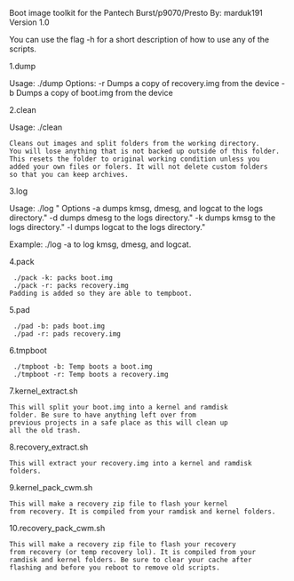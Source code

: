 Boot image toolkit for the Pantech Burst/p9070/Presto
By: marduk191
Version 1.0


You can use the flag -h for a short description of how to use any of the scripts.

1.dump

   Usage: ./dump <switch>
    Options:
    -r	Dumps a copy of recovery.img from the device
    -b	Dumps a copy of boot.img from the device

2.clean
 
   Usage: ./clean
  
    Cleans out images and split folders from the working directory.
    You will lose anything that is not backed up outside of this folder.
    This resets the folder to original working condition unless you
    added your own files or folers. It will not delete custom folders
    so that you can keep archives.

3.log

   Usage: ./log <flag>"
     Options
     -a dumps kmsg, dmesg, and logcat to the logs directory."
     -d dumps dmesg to the logs directory."
     -k dumps kmsg to the logs directory."
     -l dumps logcat to the logs directory."
   
   Example: ./log -a
     to log kmsg, dmesg, and logcat.

4.pack

     ./pack -k: packs boot.img
     ./pack -r: packs recovery.img
    Padding is added so they are able to tempboot.

5.pad

     ./pad -b: pads boot.img
     ./pad -r: pads recovery.img

6.tmpboot

     ./tmpboot -b: Temp boots a boot.img
     ./tmpboot -r: Temp boots a recovery.img 

7.kernel_extract.sh
   
    This will split your boot.img into a kernel and ramdisk
    folder. Be sure to have anything left over from
    previous projects in a safe place as this will clean up
    all the old trash.

8.recovery_extract.sh

    This will extract your recovery.img into a kernel and ramdisk
    folders.

9.kernel_pack_cwm.sh

    This will make a recovery zip file to flash your kernel
    from recovery. It is compiled from your ramdisk and kernel folders.

10.recovery_pack_cwm.sh

    This will make a recovery zip file to flash your recovery
    from recovery (or temp recovery lol). It is compiled from your
    ramdisk and kernel folders. Be sure to clear your cache after
    flashing and before you reboot to remove old scripts.

  
